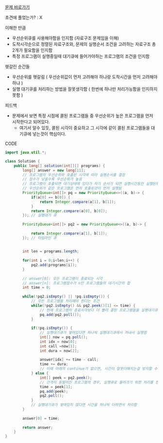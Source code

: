 <a href="https://school.programmers.co.kr/learn/courses/20847/lessons/255903#"> 문제 바로가기 </a>

초견에 풀었는가? : X

이해한 만큼

- 우선순위큐를 사용해야함을 인지함 (자료구조 문제임을 이해)
- 도착시각순으로 정렬된 자료구조와, 문제의 실행순서 조건을 고려하는 자료구조 총 2개가 필요함을 인지함
- 특정 프로그램이 실행중일때 대기큐에 들어가야하는 프로그램의 조건을 인지함

헷갈린 순간들

- 우선순위를 헷갈림 ( 우선순위값이 먼저 고려해야 하냐랑 도착시간을 먼저 고려해야하냐 )
- 실행 대기큐를 처리하는 방법을 잘못생각함 ( 한번에 하나만 처리가능함을 인지하지 못함 )

피드백

- 문제에서 보면 특정 시점에 콜된 프로그램들 중 우선순위가 높은 프로그램을 먼저 시작한다고 되어있다.
  - 여기서 알수 있듯, 콜된 시각이 중요하고 그 시각에 같이 콜된 프로그램들을 대기큐에 넣는것이 핵심이다.

CODE
```java
import java.util.*;

class Solution {
    public long[] solution(int[][] programs) {
        long[] answer = new long[11];
        // 프로그램의 우선순위와 호출된 시각에 따라 실행순서를 결정
        // 점수가 낮을수록 우선순위가 높음
        // 프로그램이 호출되면 대기상태에 있다가 자기 순서가 되면 실행시간동안 실행된뒤 종료
        // 우선순위가 같은 프로그램은 먼저 호출된것이 먼저 실행됨
        PriorityQueue<int[]> pq = new PriorityQueue<>((a, b)-> {
            if(a[0] == b[0]) {
                return Integer.compare(a[1], b[1]);
            }
            return Integer.compare(a[0], b[0]);
        }); // 실행대기 큐
            
        PriorityQueue<int[]> pq2 = new PriorityQueue<>((a, b)-> {
            
            return Integer.compare(a[1], b[1]);
        }); // 타임라인 큐
        
      
        int len = programs.length;
        
        for(int i = 0;i<len;i++) {
            pq2.add(programs[i]);
        }
        
        // answer[0]: 모든 프로그램이 종료되는 시각
        // answer[n]: 프로그램점수가 n인 프로그램들의 대기시간의 합
        int time = 0;
        
        while(!pq2.isEmpty() || !pq.isEmpty()) {
            // 모든 프로그램을 처리해야 한다는 조건
            while(!pq2.isEmpty() && pq2.peek()[1] <= time) {
                // 현재 프로그램의 종료시각보다 더 빨리 콜된 프로그램들을 실행대기큐로 옮김
                pq.add(pq2.poll());
            }
            
            if(!pq.isEmpty()) {
                // 실행대기큐가 쌓여있다면 하나씩 실행대기큐에서 꺼내서 실행함
                int[] now = pq.poll();
                int idx = now[0];
                int call =now[1];
                int dura = now[2];
                
                answer[idx] += time - call;
                time += dura;
                // 이때 아래의 continue가 없으면, 시간이 잘못더해지는걸 방지할 수 있음
            } else {
                int[] peek = pq2.peek();
                // 간격이 동떨어진 프로그램의 경우, 실행큐로 들어가기 위한 처리를 한다.
                time = peek[1];
                pq.add(peek);
                pq2.poll();
            }
            // 실행대기큐가 쌓여있지 않다면 시간을 하나씩 더하면서 처리함
        }
    
        answer[0] = time;
        
        return answer;
    }
}
```
